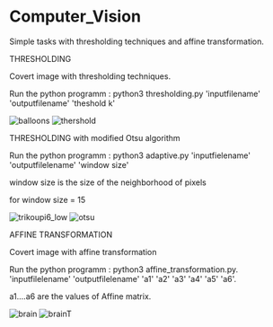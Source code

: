# Computer_Vision
Simple tasks with thresholding techniques and affine transformation.

THRESHOLDING

Covert image with thresholding techniques.

Run the python programm : python3 thresholding.py 'inputfilename' 'outputfilename' 'theshold k'
  
  
![balloons](https://user-images.githubusercontent.com/81445900/113358868-425ca780-934f-11eb-8737-e709332ecad4.png)
![thershold](https://user-images.githubusercontent.com/81445900/113362112-4213da80-9356-11eb-84b8-ddb20cb7595f.png)

THRESHOLDING with modified Otsu algorithm

Run the python programm : python3 adaptive.py 'inputfielename' 'outputfilelename' 'window
size'

window size is the size of the neighborhood of pixels

for window size = 15

![trikoupi6_low](https://user-images.githubusercontent.com/81445900/113429856-dc6d3000-93e1-11eb-856f-c48f40f24b53.png)
![otsu](https://user-images.githubusercontent.com/81445900/113430136-543b5a80-93e2-11eb-993a-0d44d7473d3a.png)


AFFINE TRANSFORMATION

Covert image with affine transformation

Run the python programm : python3 affine_transformation.py. 'inputfilelename' 'outputfilelename' 'a1' 'a2' 'a3' 'a4' 'a5' 'a6'.
  
a1....a6 are the values of Affine matrix.


![brain](https://user-images.githubusercontent.com/81445900/113358336-4cca7180-934e-11eb-9e57-c46f7f4d1ee7.png)
![brainT](https://user-images.githubusercontent.com/81445900/113362183-77b8c380-9356-11eb-9a32-ed366117b1fe.png)




